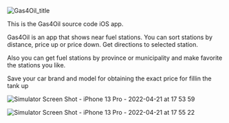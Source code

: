 ![Gas4Oil_title](https://user-images.githubusercontent.com/14097782/164501079-858e9bdf-e77e-4e38-b018-f92442d4575d.png)

This is the Gas4Oil source code iOS app.

Gas4Oil is an app that shows near fuel stations. You can sort stations by distance, price up or price down. Get directions to selected station.

Also you can get fuel stations by province or municipality and make favorite the stations you like. 

Save your car brand and model for obtaining the exact price for fillin the tank up

![Simulator Screen Shot - iPhone 13 Pro - 2022-04-21 at 17 53 59](https://user-images.githubusercontent.com/14097782/164501427-5cbd729a-4c93-448f-ae59-846d191a7a0f.png)

![Simulator Screen Shot - iPhone 13 Pro - 2022-04-21 at 17 55 22](https://user-images.githubusercontent.com/14097782/164501617-f5de43fb-bb19-4815-82c0-b27c87277387.png)
